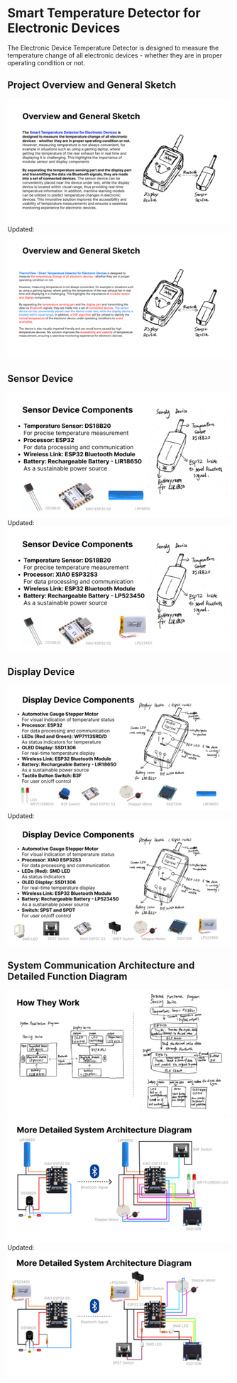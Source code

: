# Smart Temperature Detector for Electronic Devices
The Electronic Device Temperature Detector is designed to measure the temperature change of all electronic devices - whether they are in proper operating condition or not.
## Project Overview and General Sketch
![](/assets/Slide1.png)
Updated:
![](/assets/Slide1final.png)
## Sensor Device
![](/assets/Slide2.png)
Updated:
![](/assets/Slide2final.png)
## Display Device
![](/assets/Slide3.png)
Updated:
![](/assets/Slide3final.png)
## System Communication Architecture and Detailed Function Diagram
![](/assets/Slide4.png)
![](/assets/Slide5.png)
Updated:
![](/assets/Slide5final.png)
